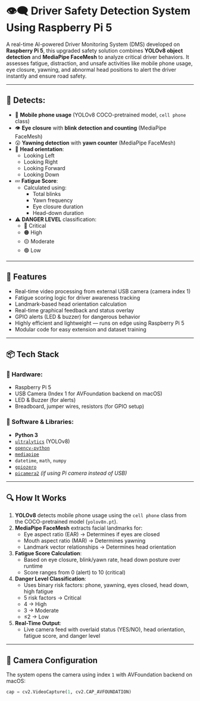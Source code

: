 # 👁️‍🗨️ Driver Safety Detection System Using Raspberry Pi 5

A real-time AI-powered Driver Monitoring System (DMS) developed on **Raspberry Pi 5**, this upgraded safety solution combines **YOLOv8 object detection** and **MediaPipe FaceMesh** to analyze critical driver behaviors. It assesses fatigue, distraction, and unsafe activities like mobile phone usage, eye closure, yawning, and abnormal head positions to alert the driver instantly and ensure road safety.

---

## 🚦 Detects:

- 📱 **Mobile phone usage** (YOLOv8 COCO-pretrained model, `cell phone` class)
- 👁️ **Eye closure** with **blink detection and counting** (MediaPipe FaceMesh)
- 😮 **Yawning detection** with **yawn counter** (MediaPipe FaceMesh)
- 🧠 **Head orientation**:
  - Looking Left
  - Looking Right
  - Looking Forward
  - Looking Down
- 💤 **Fatigue Score**:
  - Calculated using:
    - Total blinks
    - Yawn frequency
    - Eye closure duration
    - Head-down duration
- ⚠️ **DANGER LEVEL** classification:
  - 🔴 Critical
  - 🟠 High
  - 🟡 Moderate
  - 🟢 Low

---

## 🧠 Features

- Real-time video processing from external USB camera (camera index 1)
- Fatigue scoring logic for driver awareness tracking
- Landmark-based head orientation calculation
- Real-time graphical feedback and status overlay
- GPIO alerts (LED & buzzer) for dangerous behavior
- Highly efficient and lightweight — runs on edge using Raspberry Pi 5
- Modular code for easy extension and dataset training

---

## 📦 Tech Stack

### 🔌 Hardware:

- Raspberry Pi 5
- USB Camera (Index 1 for AVFoundation backend on macOS)
- LED & Buzzer (for alerts)
- Breadboard, jumper wires, resistors (for GPIO setup)

### 🧰 Software & Libraries:

- **Python 3**
- [`ultralytics`](https://github.com/ultralytics/ultralytics) (YOLOv8)
- [`opencv-python`](https://pypi.org/project/opencv-python/)
- [`mediapipe`](https://github.com/google/mediapipe)
- `datetime`, `math`, `numpy`
- [`gpiozero`](https://gpiozero.readthedocs.io/en/stable/)
- [`picamera2`](https://github.com/raspberrypi/picamera2) *(if using Pi camera instead of USB)*

---

## 🔍 How It Works

1. **YOLOv8** detects mobile phone usage using the `cell phone` class from the COCO-pretrained model (`yolov8n.pt`).
2. **MediaPipe FaceMesh** extracts facial landmarks for:
   - Eye aspect ratio (EAR) → Determines if eyes are closed
   - Mouth aspect ratio (MAR) → Determines yawning
   - Landmark vector relationships → Determines head orientation
3. **Fatigue Score Calculation**:
   - Based on eye closure, blink/yawn rate, head down posture over runtime
   - Score ranges from 0 (alert) to 10 (critical)
4. **Danger Level Classification**:
   - Uses binary risk factors: phone, yawning, eyes closed, head down, high fatigue
   - 5 risk factors → Critical
   - 4 → High
   - 3 → Moderate
   - ≤2 → Low
5. **Real-Time Output**:
   - Live camera feed with overlaid status (YES/NO), head orientation, fatigue score, and danger level

---

## 🎥 Camera Configuration

The system opens the camera using index `1` with AVFoundation backend on macOS:

```python
cap = cv2.VideoCapture(1, cv2.CAP_AVFOUNDATION)
